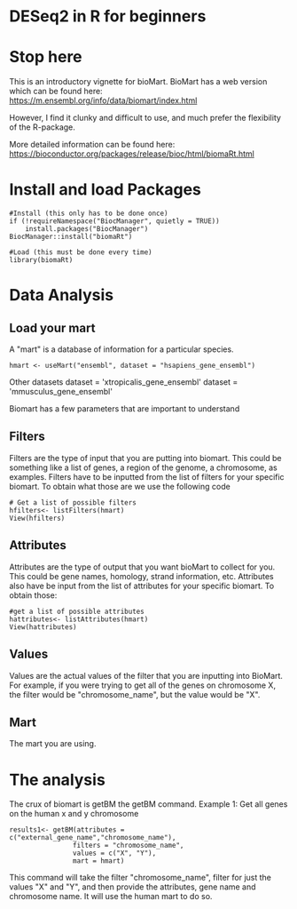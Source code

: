 
# DESeq2 in R for beginners

# Stop here

This is an introductory vignette for bioMart. BioMart has a web version which can be found here: https://m.ensembl.org/info/data/biomart/index.html

However, I find it clunky and difficult to use, and much prefer the flexibility of the R-package.

More detailed information can be found here: https://bioconductor.org/packages/release/bioc/html/biomaRt.html

# Install and load Packages
```
#Install (this only has to be done once)
if (!requireNamespace("BiocManager", quietly = TRUE))
    install.packages("BiocManager")
BiocManager::install("biomaRt")

#Load (this must be done every time)
library(biomaRt)
```
# Data Analysis

## Load your mart
A "mart" is a database of information for a particular species. 

```
hmart <- useMart("ensembl", dataset = "hsapiens_gene_ensembl")
```
Other datasets
dataset = 'xtropicalis_gene_ensembl'
dataset = 'mmusculus_gene_ensembl'


Biomart has a few parameters that are important to understand
## Filters 
Filters are the type of input that you are putting into biomart. This could be something like a list of genes, a region of the genome, a chromosome, as examples. Filters have to be inputted from the list of filters for your specific biomart. To obtain what those are we use the following code

```
# Get a list of possible filters
hfilters<- listFilters(hmart)
View(hfilters)
```
## Attributes
Attributes are the type of output that you want bioMart to collect for you. This could be gene names, homology, strand information, etc. Attributes also have be input from the list of attributes for your specific biomart. To obtain those:

```
#get a list of possible attributes
hattributes<- listAttributes(hmart)
View(hattributes)
```

## Values
Values are the actual values of the filter that you are inputting into BioMart. For example, if you were trying to get all of the genes on chromosome X, the filter would be "chromosome_name", but the value would be "X".

## Mart
The mart you are using. 

# The analysis
The crux of biomart is getBM the getBM command. Example 1: Get all genes on the human x and y chromosome

```
results1<- getBM(attributes = c("external_gene_name","chromosome_name"),
                filters = "chromosome_name",
                values = c("X", "Y"),
                mart = hmart)
```

This command will take the filter "chromosome_name", filter for just the values "X" and "Y", and then provide the attributes, gene name and chromosome name. It will use the human mart to do so.





